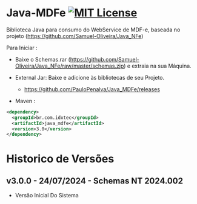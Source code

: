 # Java-MDFe [![MIT License](https://img.shields.io/github/license/PauloPenalva/Java_MDFe.svg) ](https://github.com/PauloPenalva/Java_MDFe/blob/master/LICENSE) 
Biblioteca Java para consumo do WebService de MDF-e, baseada no projeto (https://github.com/Samuel-Oliveira/Java_NFe)

Para Iniciar : 
- Baixe o Schemas.rar (https://github.com/Samuel-Oliveira/Java_NFe/raw/master/schemas.zip) e extraia na sua Máquina.

- External Jar: Baixe e adicione às bibliotecas de seu Projeto.
  - https://github.com/PauloPenalva/Java_MDFe/releases

- Maven :
```xml
<dependency>
  <groupId>br.com.idxtec</groupId>
  <artifactId>java_mdfe</artifactId>
  <version>3.0</version>
</dependency>
```

# Historico de Versões

## v3.0.0 - 24/07/2024 - Schemas NT 2024.002
- Versão Inicial Do Sistema
